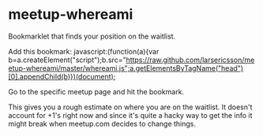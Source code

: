 meetup-whereami
===============

Bookmarklet that finds your position on the waitlist.

Add this bookmark:
javascript:(function(a){var b=a.createElement("script");b.src="https://raw.github.com/larsericsson/meetup-whereami/master/whereami.js";a.getElementsByTagName("head")[0].appendChild(b)})(document);

Go to the specific meetup page and hit the bookmark.

This gives you a rough estimate on where you are on the waitlist. It doesn't account for +1's right now and since it's quite a hacky way to get the info it might break when meetup.com decides to change things.
